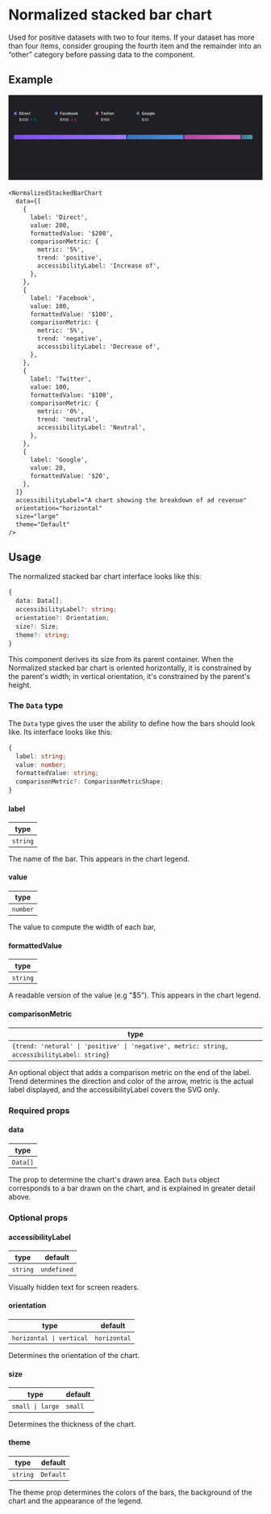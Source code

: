 # Normalized stacked bar chart

Used for positive datasets with two to four items. If your dataset has more than four items, consider grouping the fourth item and the remainder into an “other” category before passing data to the component.

## Example

<img src="normalized-stacked-bar-chart.png" alt="Normalized stacked bar chart example image" />

```tsx
<NormalizedStackedBarChart
  data={[
    {
      label: 'Direct',
      value: 200,
      formattedValue: '$200',
      comparisonMetric: {
        metric: '5%',
        trend: 'positive',
        accessibilityLabel: 'Increase of',
      },
    },
    {
      label: 'Facebook',
      value: 100,
      formattedValue: '$100',
      comparisonMetric: {
        metric: '5%',
        trend: 'negative',
        accessibilityLabel: 'Decrease of',
      },
    },
    {
      label: 'Twitter',
      value: 100,
      formattedValue: '$100',
      comparisonMetric: {
        metric: '0%',
        trend: 'neutral',
        accessibilityLabel: 'Neutral',
      },
    },
    {
      label: 'Google',
      value: 20,
      formattedValue: '$20',
    },
  ]}
  accessibilityLabel="A chart showing the breakdown of ad revenue"
  orientation="horizontal"
  size="large"
  theme="Default"
/>
```

## Usage

The normalized stacked bar chart interface looks like this:

```typescript
{
  data: Data[];
  accessibilityLabel?: string;
  orientation?: Orientation;
  size?: Size;
  theme?: string;
}
```

This component derives its size from its parent container. When the Normalized stacked bar chart is oriented horizontally, it is constrained by the parent's width; in vertical orientation, it's constrained by the parent's height.

### The `Data` type

The `Data` type gives the user the ability to define how the bars should look like. Its interface looks like this:

```typescript
{
  label: string;
  value: number;
  formattedValue: string;
  comparisonMetric?: ComparisonMetricShape;
}
```

#### label

| type     |
| -------- |
| `string` |

The name of the bar. This appears in the chart legend.

#### value

| type     |
| -------- |
| `number` |

The value to compute the width of each bar,

#### formattedValue

| type     |
| -------- |
| `string` |

A readable version of the value (e.g "\$5"). This appears in the chart legend.

#### comparisonMetric

| type
| -------------------------------------------------------------------------------------------- |
| `{trend: 'netural' \| 'positive' \| 'negative', metric: string, accessibilityLabel: string}` |

An optional object that adds a comparison metric on the end of the label. Trend determines the direction and color of the arrow, metric is the actual label displayed, and the accessibilityLabel covers the SVG only.

### Required props

#### data

| type     |
| -------- |
| `Data[]` |

The prop to determine the chart's drawn area. Each `Data` object corresponds to a bar drawn on the chart, and is explained in greater detail above.

### Optional props

#### accessibilityLabel

| type     | default     |
| -------- | ----------- |
| `string` | `undefined` |

Visually hidden text for screen readers.

#### orientation

| type                     | default      |
| ------------------------ | ------------ |
| `horizontal \| vertical` | `horizontal` |

Determines the orientation of the chart.

#### size

| type             | default |
| ---------------- | ------- |
| `small \| large` | `small` |

Determines the thickness of the chart.

#### theme

| type             | default |
| ---------------- | ------- |
| `string` | `Default` |

The theme prop determines the colors of the bars, the background of the chart and the appearance of the legend.
